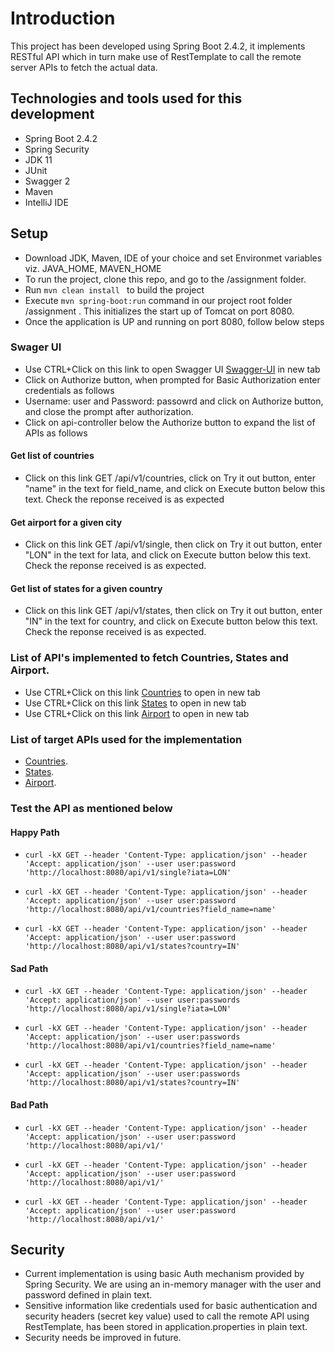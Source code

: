  # Introduction
 This project has been developed using Spring Boot 2.4.2, it implements RESTful API which in turn make use of RestTemplate to call the remote server APIs to fetch the actual data.
 
 ## Technologies and tools used for this development
 * Spring Boot 2.4.2
 * Spring Security
 * JDK 11
 * JUnit 
 * Swagger 2
 * Maven
 * IntelliJ IDE
 
 ## Setup
 * Download JDK, Maven, IDE of your choice and set Environmet variables viz. JAVA_HOME, MAVEN_HOME
 * To run the project, clone this repo, and go to the /assignment folder.
 * Run ```mvn clean install ``` to build the project
 * Execute ```mvn spring-boot:run``` command in our project root folder /assignment . This initializes the start up of Tomcat on port 8080.
 * Once the application is UP and running on port 8080, follow below steps
  
 ### Swager UI 
  * Use CTRL+Click on this link to open Swagger UI <a href="http://localhost:8080/swagger-ui.html" target="_blank">Swagger-UI</a> in new tab
  * Click on Authorize button, when prompted for Basic Authorization enter credentials as follows
  * Username: user and Password: passowrd and click on Authorize button, and close the prompt after authorization.
  * Click on api-controller below the Authorize button to expand the list of APIs as follows
 #### Get list of countries
 * Click on this link GET /api/v1/countries, click on Try it out button, enter "name" in the text for field_name, and click on Execute button below this text. Check the reponse received is as expected
   
 #### Get airport for a given city
 * Click on this link GET /api/v1/single, then click on Try it out button, enter "LON" in the text for Iata, and click on Execute button below this text. Check the reponse received is as expected.     
 #### Get list of states for a given country
 * Click on this link GET /api/v1/states, then click on Try it out button, enter "IN" in the text for country, and click on Execute button below this text. Check the reponse received is as expected.

 ### List of API's implemented to fetch Countries, States and Airport.
 * Use CTRL+Click on this link <a href="http://localhost:8080/api/v1/countries?field_name=name" target="_blank">Countries</a> to open in new tab
 * Use CTRL+Click on this link <a href="http://localhost:8080/api/v1/states?country=IN" target="_blank">States</a> to open in new tab
 * Use CTRL+Click on this link <a href="http://localhost:8080/api/v1/single?iata=LON" target="_blank">Airport</a> to open in new tab
 
 ### List of target APIs used for the implementation
  * [Countries](https://www.air-port-codes.com/api/v1/countries?field_name=name).
  * [States](https://www.air-port-codes.com/api/v1/states?country=IN).
  * [Airport](https://www.air-port-codes.com/api/v1/single?iata=LON).
 
 ### Test the API as mentioned below
 #### Happy Path
 * ```curl -kX GET --header 'Content-Type: application/json' --header 'Accept: application/json' --user user:password 'http://localhost:8080/api/v1/single?iata=LON'```
 
 * ```curl -kX GET --header 'Content-Type: application/json' --header 'Accept: application/json' --user user:password 'http://localhost:8080/api/v1/countries?field_name=name'```
 
 * ```curl -kX GET --header 'Content-Type: application/json' --header 'Accept: application/json' --user user:password 'http://localhost:8080/api/v1/states?country=IN'```
 
 #### Sad Path
 * ```curl -kX GET --header 'Content-Type: application/json' --header 'Accept: application/json' --user user:passwords 'http://localhost:8080/api/v1/single?iata=LON'```
 
 * ```curl -kX GET --header 'Content-Type: application/json' --header 'Accept: application/json' --user user:passwords 'http://localhost:8080/api/v1/countries?field_name=name'```
 
 * ```curl -kX GET --header 'Content-Type: application/json' --header 'Accept: application/json' --user user:passwords 'http://localhost:8080/api/v1/states?country=IN'```

 #### Bad Path
 * ```curl -kX GET --header 'Content-Type: application/json' --header 'Accept: application/json' --user user:password 'http://localhost:8080/api/v1/'```
 
 * ```curl -kX GET --header 'Content-Type: application/json' --header 'Accept: application/json' --user user:password 'http://localhost:8080/api/v1/'```
 
 * ```curl -kX GET --header 'Content-Type: application/json' --header 'Accept: application/json' --user user:password 'http://localhost:8080/api/v1/'```

 ## Security
  * Current implementation is using basic Auth mechanism provided by Spring Security. We are using an in-memory manager with the user and password defined in plain text. 
  * Sensitive information like credentials used for basic authentication and security headers (secret key value) used to call the remote API using RestTemplate, has been stored in application.properties in plain text.
  * Security needs be improved in future.